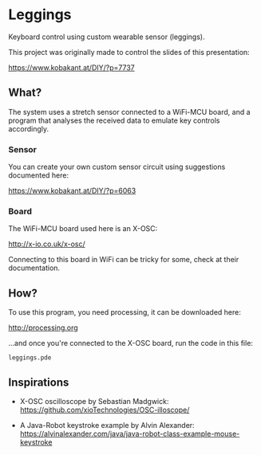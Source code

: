 # Leggings

Keyboard control using custom wearable sensor (leggings).

This project was originally made to control the slides of this presentation:

https://www.kobakant.at/DIY/?p=7737


## What?

The system uses a stretch sensor connected to a WiFi-MCU board, and
a program that analyses the received data to emulate key controls accordingly.


### Sensor

You can create your own custom sensor circuit using suggestions documented here:

https://www.kobakant.at/DIY/?p=6063


### Board

The WiFi-MCU board used here is an X-OSC:

http://x-io.co.uk/x-osc/

Connecting to this board in WiFi can be tricky for some, check at their
documentation.


## How?

To use this program, you need processing, it can be downloaded here:

http://processing.org

...and once you're connected to the X-OSC board, run the code in this file:

    leggings.pde


## Inspirations

- X-OSC oscilloscope by Sebastian Madgwick:
https://github.com/xioTechnologies/OSC-illoscope/

- A Java-Robot keystroke example by Alvin Alexander:
https://alvinalexander.com/java/java-robot-class-example-mouse-keystroke

